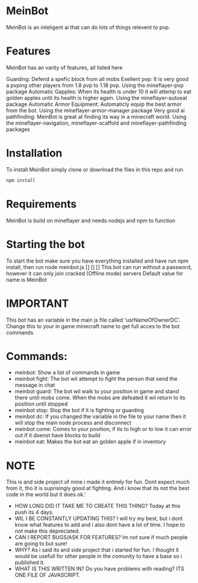 # MeinBot
MeinBot is an inteligent ai that can do lots of things relevent to pvp.

# Features
MeinBot has an varity of features, all listed here

Guarding: Defend a spefic block from all mobs
Exellent pvp: It is very good a pvping other players from 1.8 pvp to 1.18 pvp. Using the mineflayer-pvp package
Automatic Gapples: When its health is under 10 it will attemp to eat golden apples until its health is higher again. Using the mineflayer-autoeat package
Automatic Armor Equipment: Automaticly equip the best armor from the bot. Using the mineflayer-armor-manager package
Very good ai pathfinding: MeinBot is great at finding its way in a minecraft world. Using the mineflayer-navigation, mineflayer-scaffold and mineflayer-pathfinding packages

# Installation
To install MeinBot simply clone or download the files in this repo and run.
 ```sh
 npm install
 ```

# Requirements
MeinBot is build on mineflayer and needs nodejs and npm to function

# Starting the bot
To start the bot make sure you have everything installed and have run npm install, then run node meinbot.js <host> <port> [<version>] [<name>] [<password>]
This bot can run without a password, however it can only join cracked (Offline mode) servers
Default value for name is MeinBot

# IMPORTANT
This bot has an variable in the main js file called 'usrNameOfOwnerDC'. Change this to your in game minecraft name to get full acces to the bot commands

# Commands:
- meinbot: Show a list of commands in game
- meinbot fight: The bot wil attempt to fight the person that send the message in chat
- meinbot guard: The bot wil walk to your position in game and stand there until mobs come. When the mobs are defeated it wil return to its position until stopped
- meinbot stop: Stop the bot if it is fighting or guarding
- meinbot dc: If you changed the variable in the file to your name then it will stop the main node process and disconnect
- meinbot come: Comes to your position, if its to high or to low it can error out if it doenst have blocks to build
- meinbot eat: Makes the bot eat an golden apple if in inventory

# NOTE
This is and side project of mine i made it entirely for fun. Dont expect much from it, tho it is suprisingly good at fighting.
And i know that its not the best code in the world but it does ok.'
- HOW LONG DID IT TAKE ME TO CREATE THIS THING? Today at this push its 4 days.
- WIL I BE CONSTANTLY UPDATING THIS? I will try my best, but i dont know what features to add and i also dont have a lot of time. I hope to not make this depreciated.
- CAN I REPORT BUGS/ASK FOR FEATURES? Im not sure if much people are going to but sure!
- WHY? As i said its and side project that i started for fun. I thought it would be usefull for other people in the comunity to have a base so i published it.
- WHAT IS THIS WRITTEN IN? Do you have problems with reading? ITS ONE FILE OF JAVASCRIPT.